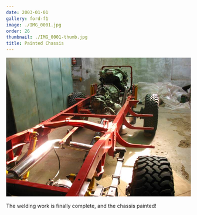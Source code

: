 ```yaml
---
date: 2003-01-01
gallery: ford-f1
image: ./IMG_0001.jpg
order: 26
thumbnail: ./IMG_0001-thumb.jpg
title: Painted Chassis
---
```


![Painted Chassis](./IMG_0001.jpg)

The welding work is finally complete, and the chassis painted!